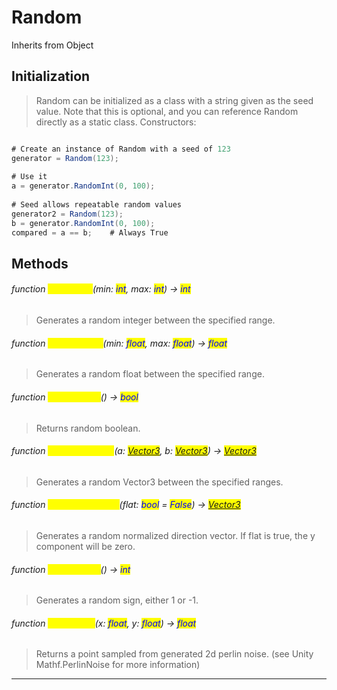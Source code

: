# Random
Inherits from Object

## Initialization
> Random can be initialized as a class with a string given as the seed value.             Note that this is optional, and you can reference Random directly as a static class.
> Constructors:
```csharp

# Create an instance of Random with a seed of 123
generator = Random(123);
            
# Use it
a = generator.RandomInt(0, 100);
            
# Seed allows repeatable random values
generator2 = Random(123);
b = generator.RandomInt(0, 100);
compared = a == b;    # Always True
```
## Methods
###### function <mark style="color:yellow;">RandomInt</mark>(min: <mark style="color:blue;">int</mark>, max: <mark style="color:blue;">int</mark>) → <mark style="color:blue;">int</mark>
> Generates a random integer between the specified range.

###### function <mark style="color:yellow;">RandomFloat</mark>(min: <mark style="color:blue;">float</mark>, max: <mark style="color:blue;">float</mark>) → <mark style="color:blue;">float</mark>
> Generates a random float between the specified range.

###### function <mark style="color:yellow;">RandomBool</mark>() → <mark style="color:blue;">bool</mark>
> Returns random boolean.

###### function <mark style="color:yellow;">RandomVector3</mark>(a: <mark style="color:blue;">[Vector3](../objects/Vector3.md)</mark>, b: <mark style="color:blue;">[Vector3](../objects/Vector3.md)</mark>) → <mark style="color:blue;">[Vector3](../objects/Vector3.md)</mark>
> Generates a random Vector3 between the specified ranges.

###### function <mark style="color:yellow;">RandomDirection</mark>(flat: <mark style="color:blue;">bool</mark> = <mark style="color:blue;">False</mark>) → <mark style="color:blue;">[Vector3](../objects/Vector3.md)</mark>
> Generates a random normalized direction vector. If flat is true, the y component will be zero.

###### function <mark style="color:yellow;">RandomSign</mark>() → <mark style="color:blue;">int</mark>
> Generates a random sign, either 1 or -1.

###### function <mark style="color:yellow;">PerlinNoise</mark>(x: <mark style="color:blue;">float</mark>, y: <mark style="color:blue;">float</mark>) → <mark style="color:blue;">float</mark>
> Returns a point sampled from generated 2d perlin noise. (see Unity Mathf.PerlinNoise for more information)


---

